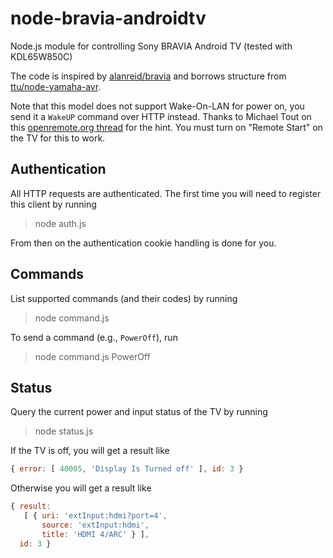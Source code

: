 node-bravia-androidtv
=====================

Node.js module for controlling Sony BRAVIA Android TV (tested with KDL65W850C)

The code is inspired by [alanreid/bravia](https://github.com/alanreid/bravia)
and borrows structure from [ttu/node-yamaha-avr](https://github.com/ttu/node-yamaha-avr).

Note that this model does not support Wake-On-LAN for power on, you send it a
`WakeUP` command over HTTP instead. Thanks to Michael Tout on this
[openremote.org thread](http://www.openremote.org/display/forums/Sony+TV+HTTP+control?focusedCommentId=23601972#comment-23601972)
for the hint. You must turn on "Remote Start" on the TV for this to work.

Authentication
--------------

All HTTP requests are authenticated. The first time you will need to register
this client by running

> node auth.js

From then on the authentication cookie handling is done for you.

Commands
--------

List supported commands (and their codes) by running

> node command.js

To send a command (e.g., `PowerOff`), run

> node command.js PowerOff

Status
------

Query the current power and input status of the TV by running

> node status.js

If the TV is off, you will get a result like

```js
{ error: [ 40005, 'Display Is Turned off' ], id: 3 }
```

Otherwise you will get a result like

```js
{ result:
   [ { uri: 'extInput:hdmi?port=4',
       source: 'extInput:hdmi',
       title: 'HDMI 4/ARC' } ],
  id: 3 }
```

